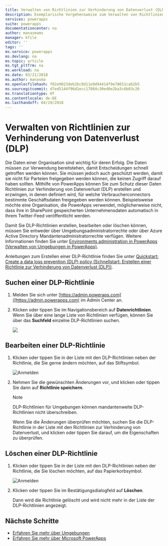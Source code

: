 ```yaml
---
title: Verwalten von Richtlinien zur Verhinderung von Datenverlust (DLP) | Microsoft-Dokumentation
description: Exemplarische Vorgehensweise zum Verwalten von Richtlinien zur Verhinderung von Datenverlust für PowerApps.
services: powerapps
suite: powerapps
documentationcenter: na
author: manasmams
manager: kfile
editor: ''
tags: ''
ms.service: powerapps
ms.devlang: na
ms.topic: article
ms.tgt_pltfrm: na
ms.workload: na
ms.date: 03/21/2018
ms.author: manasma
ms.openlocfilehash: f02e9023deb2bc0d11e9d94414f9e78651cab2b5
ms.sourcegitcommit: d7ed5144f96d1ecc17084c30ed0e2ba3c6b03c26
ms.translationtype: HT
ms.contentlocale: de-DE
ms.lasthandoff: 04/19/2018
---
```

# <a name="manage-data-loss-prevention-dlp-policies"></a>Verwalten von Richtlinien zur Verhinderung von Datenverlust (DLP)
Die Daten einer Organisation sind wichtig für deren Erfolg. Die Daten müssen zur Verwendung bereitstehen, damit Entscheidungen schnell getroffen werden können. Sie müssen jedoch auch geschützt werden, damit sie nicht für Parteien freigegeben werden können, die keinen Zugriff darauf haben sollten. Mithilfe von PowerApps können Sie zum Schutz dieser Daten Richtlinien zur Verhinderung von Datenverlust (DLP) erstellen und erzwingen, in denen definiert wird, für welche Verbraucherconnectors bestimmte Geschäftsdaten freigegeben werden können. Beispielsweise möchte eine Organisation, die PowerApps verwendet, möglicherweise nicht, dass ihre in SharePoint gespeicherten Unternehmensdaten automatisch in Ihrem Twitter-Feed veröffentlicht werden.

Damit Sie DLP-Richtlinien erstellen, bearbeiten oder löschen können, müssen Sie entweder über Umgebungsadministratorrechte oder über Azure Active Directory Mandantenadministratorrechte verfügen. Weitere Informationen finden Sie unter [Environments administration in PowerApps (Verwalten von Umgebungen in PowerApps)](environments-administration.md).

Anleitungen zum Erstellen einer DLP-Richtlinie finden Sie unter [Quickstart: Create a data loss prevention (DLP) policy (Schnellstart: Erstellen einer Richtlinie zur Verhinderung von Datenverlust (DLP))](create-dlp-policy.md).

## <a name="find-a-dlp-policy"></a>Suchen einer DLP-Richtlinie
1. Melden Sie sich unter [https://admin.poweraps.com]([https://admin.powerapps.com) im Admin Center an.
2. Klicken oder tippen Sie im Navigationsbereich auf **Datenrichtlinien**. Wenn Sie über eine lange Liste von Richtlinien verfügen, können Sie über das **Suchfeld** einzelne DLP-Richtlinien suchen.

    ![](./media/prevent-data-loss/data-policies.png)

## <a name="edit-a-dlp-policy"></a>Bearbeiten einer DLP-Richtlinie
1. Klicken oder tippen Sie in der Liste mit den DLP-Richtlinien neben der Richtlinie, die Sie gerne ändern möchten, auf das Stiftsymbol.

    ![Anmelden](./media/prevent-data-loss/3.png)
2. Nehmen Sie die gewünschten Änderungen vor, und klicken oder tippen Sie dann auf **Richtlinie speichern**.

    > [!NOTE]
    > DLP-Richtlinien für Umgebungen können mandantenweite DLP-Richtlinien nicht überschreiben.
    >
    >

    Wenn Sie die Änderungen überprüfen möchten, suchen Sie die DLP-Richtlinie in der Liste mit den Richtlinien zur Verhinderung von Datenverlust, und klicken oder tippen Sie darauf, um die Eigenschaften zu überprüfen.

## <a name="delete-a-dlp-policy"></a>Löschen einer DLP-Richtlinie
1. Klicken oder tippen Sie in der Liste mit den DLP-Richtlinien neben der Richtlinie, die Sie löschen möchten, auf das Papierkorbsymbol.

    ![Anmelden](./media/prevent-data-loss/3-delete.png)
4. Klicken oder tippen Sie im Bestätigungsdialogfeld auf **Löschen**.

    Dann wird die Richtlinie gelöscht und wird nicht mehr in der Liste der DLP-Richtlinien angezeigt.

## <a name="next-steps"></a>Nächste Schritte
* [Erfahren Sie mehr über Umgebungen](environments-administration.md)
* [Erfahren Sie mehr über Microsoft PowerApps](../maker/canvas-apps/getting-started.md)
